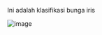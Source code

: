 Ini adalah klasifikasi bunga iris

![image](https://github.com/user-attachments/assets/dbbc2a9e-705e-4d04-8620-e4ac04f2445d)

